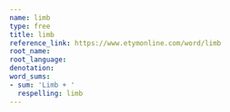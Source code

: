 ```yaml
---
name: limb
type: free
title: limb
reference_link: https://www.etymonline.com/word/limb
root_name: 
root_language: 
denotation: 
word_sums:
- sum: 'Limb + '
  respelling: limb
---
```

